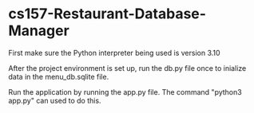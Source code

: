# cs157-Restaurant-Database-Manager

First make sure the Python interpreter being used is version 3.10

After the project environment is set up, run the db.py file once to inialize data in the menu_db.sqlite file.

Run the application by running the app.py file. The command "python3 app.py" can used to do this.
